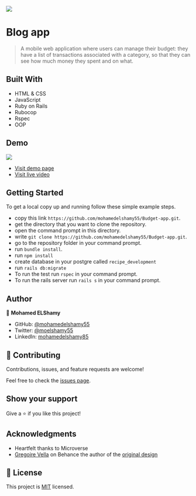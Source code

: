 ![](https://img.shields.io/badge/Microverse-blueviolet)

# Blog app

> A mobile web application where users can manage their budget: they have a list of transactions associated with a category, so that they can see how much money they spent and on what.

## Built With

- HTML & CSS
- JavaScript
- Ruby on Rails
- Rubocop
- Rspec
- OOP

## Demo

![](https://user-images.githubusercontent.com/77038610/159885098-fdac4f4e-8b56-467f-840c-49563a3bf35c.png)
- [Visit demo page](https://budget-app-003.herokuapp.com/)
- [Visit live video](https://www.loom.com/share/ee4b8abca1454ac098c5c246595b23e4)

## Getting Started

To get a local copy up and running follow these simple example steps.

- copy this link `https://github.com/mohamedelshamy55/Budget-app.git`.
- get the directory that you want to clone the repository.
- open the command prompt in this directory.
- write `git clone https://github.com/mohamedelshamy55/Budget-app.git`.
- go to the repository folder in your command prompt.
- run `bundle install`.
- run `npm install`
- create database in your postgre called `recipe_development`
- run `rails db:migrate`
- To run the test run `rspec` in your command prompt.
- To run the rails server run  `rails s` in your command prompt.

## Author


👤 **Mohamed ELShamy**

- GitHub: [@mohamedelshamy55](https://github.com/mohamedelshamy55)
- Twitter: [@moelshamy55](https://mobile.twitter.com/moelshamy55)
- LinkedIn: [mohamedelshamy85](https://www.linkedin.com/in/mohamedelshamy85/)


## 🤝 Contributing

Contributions, issues, and feature requests are welcome!

Feel free to check the [issues page](../../issues/).

## Show your support

Give a ⭐️ if you like this project!

## Acknowledgments

- Heartfelt thanks to Microverse
- [Gregoire Vella](https://www.behance.net/gregoirevella) on Behance the author of the [original design](https://www.behance.net/gallery/19759151/Snapscan-iOs-design-and-branding?tracking_source=)

## 📝 License

This project is [MIT](./MIT.md) licensed.
